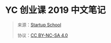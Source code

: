 # YC 创业课 2019 中文笔记

> 来源：[Startup School](https://www.startupschool.org)
> 
> 协议：[CC BY-NC-SA 4.0](http://creativecommons.org/licenses/by-nc-sa/4.0/)
